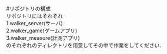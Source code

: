 #リポジトリの構成  
リポジトリにはそれぞれ  
1.walker_server(サーバ)  
2.walker_game(ゲームアプリ)  
3.walker_measure(計測アプリ)  
のそれぞれのディレクトリを用意してその中で作業をしてください.  
